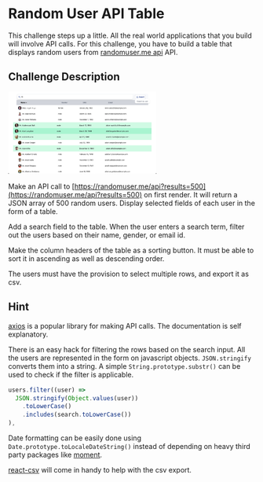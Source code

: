 # Random User API Table

This challenge steps up a little. All the real world applications that you build will involve API calls. For this challenge, you have to build a table that displays random users from [randomuser.me api](https://randomuser.me/api/) API.

## Challenge Description

<img src="../.github/.images/randomuserapi-table.jpg" alt="randomuser-api table" width="60%" />

Make an API call to [https://randomuser.me/api?results=500](https://randomuser.me/api?results=500) on first render. It will return a JSON array of 500 random users. Display selected fields of each user in the form of a table.

Add a search field to the table. When the user enters a search term, filter out the users based on their name, gender, or email id.

Make the column headers of the table as a sorting button. It must be able to sort it in ascending as well as descending order.

The users must have the provision to select multiple rows, and export it as csv.

## Hint

[axios](https://www.npmjs.com/package/axios) is a popular library for making API calls. The documentation is self explanatory.

There is an easy hack for filtering the rows based on the search input. All the users are represented in the form on javascript objects. `JSON.stringify` converts them into a string. A simple `String.prototype.substr()` can be used to check if the filter is applicable.

```javascript
users.filter((user) =>
  JSON.stringify(Object.values(user))
    .toLowerCase()
    .includes(search.toLowerCase())
),
```

Date formatting can be easily done using `Date.prototype.toLocaleDateString()` instead of depending on heavy third party packages like [moment](https://www.npmjs.com/package/moment).

[react-csv](https://www.npmjs.com/package/react-csv) will come in handy to help with the csv export.
